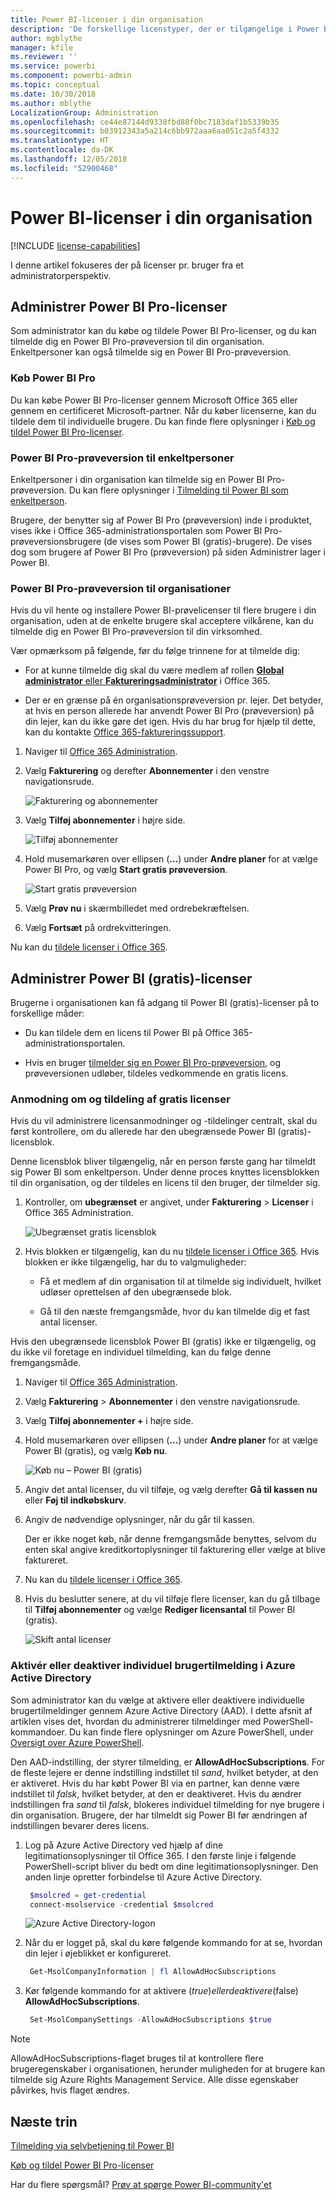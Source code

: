 ```yaml
---
title: Power BI-licenser i din organisation
description: 'De forskellige licenstyper, der er tilgængelige i Power BI, er: gratis licenser, Power BI Pro og Power BI Premium.'
author: mgblythe
manager: kfile
ms.reviewer: ''
ms.service: powerbi
ms.component: powerbi-admin
ms.topic: conceptual
ms.date: 10/30/2018
ms.author: mblythe
LocalizationGroup: Administration
ms.openlocfilehash: ce44e87144d9338fbd88f0bc7183daf1b5339b35
ms.sourcegitcommit: b03912343a5a214c6bb972aaa6aa051c2a5f4332
ms.translationtype: HT
ms.contentlocale: da-DK
ms.lasthandoff: 12/05/2018
ms.locfileid: "52900468"
---
```

# <a name="power-bi-licensing-in-your-organization"></a>Power BI-licenser i din organisation

[!INCLUDE [license-capabilities](includes/license-capabilities.md)]

I denne artikel fokuseres der på licenser pr. bruger fra et administratorperspektiv.

## <a name="manage-power-bi-pro-licenses"></a>Administrer Power BI Pro-licenser

Som administrator kan du købe og tildele Power BI Pro-licenser, og du kan tilmelde dig en Power BI Pro-prøveversion til din organisation. Enkeltpersoner kan også tilmelde sig en Power BI Pro-prøveversion.

### <a name="purchasing-power-bi-pro"></a>Køb Power BI Pro

Du kan købe Power BI Pro-licenser gennem Microsoft Office 365 eller gennem en certificeret Microsoft-partner. Når du køber licenserne, kan du tildele dem til individuelle brugere. Du kan finde flere oplysninger i [Køb og tildel Power BI Pro-licenser](service-admin-purchasing-power-bi-pro.md).

### <a name="power-bi-pro-trial-for-individuals"></a>Power BI Pro-prøveversion til enkeltpersoner

Enkeltpersoner i din organisation kan tilmelde sig en Power BI Pro-prøveversion. Du kan flere oplysninger i [Tilmelding til Power BI som enkeltperson](service-self-service-signup-for-power-bi.md).

Brugere, der benytter sig af Power BI Pro (prøveversion) inde i produktet, vises ikke i Office 365-administrationsportalen som Power BI Pro-prøveversionsbrugere (de vises som Power BI (gratis)-brugere). De vises dog som brugere af Power BI Pro (prøveversion) på siden Administrer lager i Power BI.

### <a name="power-bi-pro-trial-for-organizations"></a>Power BI Pro-prøveversion til organisationer

Hvis du vil hente og installere Power BI-prøvelicenser til flere brugere i din organisation, uden at de enkelte brugere skal acceptere vilkårene, kan du tilmelde dig en Power BI Pro-prøveversion til din virksomhed.

Vær opmærksom på følgende, før du følge trinnene for at tilmelde dig:

* For at kunne tilmelde dig skal du være medlem af rollen [**Global administrator** eller **Faktureringsadministrator**](https://support.office.com/article/about-office-365-admin-roles-da585eea-f576-4f55-a1e0-87090b6aaa9d?ui=en-US&rs=en-US&ad=US) i Office 365.

* Der er en grænse på én organisationsprøveversion pr. lejer. Det betyder, at hvis en person allerede har anvendt Power BI Pro (prøveversion) på din lejer, kan du ikke gøre det igen. Hvis du har brug for hjælp til dette, kan du kontakte [Office 365-faktureringssupport](https://support.office.microsoft.com/article/contact-support-for-business-products-admin-help-32a17ca7-6fa0-4870-8a8d-e25ba4ccfd4b?CorrelationId=552bbf37-214f-4202-80cb-b94240dcd671&ui=en-US&rs=en-US&ad=US).

1. Naviger til [Office 365 Administration](https://portal.office.com/adminportal/home#/homepage).

1. Vælg **Fakturering** og derefter **Abonnementer** i den venstre navigationsrude.

   ![Fakturering og abonnementer](media/service-admin-licensing-organization/service-power-bi-pro-in-your-organization-05.png)

1. Vælg **Tilføj abonnementer** i højre side.

   ![Tilføj abonnementer](media/service-admin-licensing-organization/service-power-bi-pro-in-your-organization-06.png)

1. Hold musemarkøren over ellipsen (**…**) under **Andre planer** for at vælge Power BI Pro, og vælg **Start gratis prøveversion**.

   ![Start gratis prøveversion](media/service-admin-licensing-organization/service-power-bi-pro-in-your-organization-07.png) 

1. Vælg **Prøv nu** i skærmbilledet med ordrebekræftelsen.

1. Vælg **Fortsæt** på ordrekvitteringen.

Nu kan du [tildele licenser i Office 365](https://support.office.com/article/assign-licenses-to-users-in-office-365-for-business-997596b5-4173-4627-b915-36abac6786dc).

## <a name="manage-power-bi-free-licenses"></a>Administrer Power BI (gratis)-licenser

Brugerne i organisationen kan få adgang til Power BI (gratis)-licenser på to forskellige måder:

* Du kan tildele dem en licens til Power BI på Office 365-administrationsportalen.

* Hvis en bruger [tilmelder sig en Power BI Pro-prøveversion](service-self-service-signup-for-power-bi.md), og prøveversionen udløber, tildeles vedkommende en gratis licens.

### <a name="requesting-and-assigning-free-licenses"></a>Anmodning om og tildeling af gratis licenser

Hvis du vil administrere licensanmodninger og -tildelinger centralt, skal du først kontrollere, om du allerede har den ubegrænsede Power BI (gratis)-licensblok.

Denne licensblok bliver tilgængelig, når en person første gang har tilmeldt sig Power BI som enkeltperson. Under denne proces knyttes licensblokken til din organisation, og der tildeles en licens til den bruger, der tilmelder sig.

1. Kontroller, om **ubegrænset** er angivet, under **Fakturering** > **Licenser** i Office 365 Administration.

    ![Ubegrænset gratis licensblok](media/service-admin-licensing-organization/unlimited-licenses.png)

1. Hvis blokken er tilgængelig, kan du nu [tildele licenser i Office 365](https://support.office.com/article/assign-licenses-to-users-in-office-365-for-business-997596b5-4173-4627-b915-36abac6786dc). Hvis blokken er ikke tilgængelig, har du to valgmuligheder:

    * Få et medlem af din organisation til at tilmelde sig individuelt, hvilket udløser oprettelsen af den ubegrænsede blok.

    * Gå til den næste fremgangsmåde, hvor du kan tilmelde dig et fast antal licenser.

Hvis den ubegrænsede licensblok Power BI (gratis) ikke er tilgængelig, og du ikke vil foretage en individuel tilmelding, kan du følge denne fremgangsmåde.

1. Naviger til [Office 365 Administration](https://portal.office.com/admin/default.aspx).

1. Vælg **Fakturering** > **Abonnementer** i den venstre navigationsrude.

1. Vælg **Tilføj abonnementer +** i højre side.

1. Hold musemarkøren over ellipsen (**…**) under **Andre planer** for at vælge Power BI (gratis), og vælg **Køb nu**.

    ![Køb nu – Power BI (gratis)](media/service-admin-licensing-organization/buy-powerbi-free.png)

1. Angiv det antal licenser, du vil tilføje, og vælg derefter **Gå til kassen nu** eller **Føj til indkøbskurv**.

1. Angiv de nødvendige oplysninger, når du går til kassen.

    Der er ikke noget køb, når denne fremgangsmåde benyttes, selvom du enten skal angive kreditkortoplysninger til fakturering eller vælge at blive faktureret.

1. Nu kan du [tildele licenser i Office 365](https://support.office.com/article/assign-licenses-to-users-in-office-365-for-business-997596b5-4173-4627-b915-36abac6786dc).

1. Hvis du beslutter senere, at du vil tilføje flere licenser, kan du gå tilbage til **Tilføj abonnementer** og vælge **Rediger licensantal** til Power BI (gratis).

    ![Skift antal licenser](media/service-admin-licensing-organization/change-license-quantity.png)

### <a name="enable-or-disable-individual-user-sign-up-in-azure-active-directory"></a>Aktivér eller deaktiver individuel brugertilmelding i Azure Active Directory

Som administrator kan du vælge at aktivere eller deaktivere individuelle brugertilmeldinger gennem Azure Active Directory (AAD). I dette afsnit af artiklen vises det, hvordan du administrerer tilmeldinger med PowerShell-kommandoer. Du kan finde flere oplysninger om Azure PowerShell, under [Oversigt over Azure PowerShell](/powershell/azure/overview).

Den AAD-indstilling, der styrer tilmelding, er **AllowAdHocSubscriptions**. For de fleste lejere er denne indstilling indstillet til *sand*, hvilket betyder, at den er aktiveret. Hvis du har købt Power BI via en partner, kan denne være indstillet til *falsk*, hvilket betyder, at den er deaktiveret. Hvis du ændrer indstillingen fra *sand* til *falsk*, blokeres individuel tilmelding for nye brugere i din organisation. Brugere, der har tilmeldt sig Power BI før ændringen af indstillingen bevarer deres licens.

1. Log på Azure Active Directory ved hjælp af dine legitimationsoplysninger til Office 365. I den første linje i følgende PowerShell-script bliver du bedt om dine legitimationsoplysninger. Den anden linje opretter forbindelse til Azure Active Directory.

    ```powershell
     $msolcred = get-credential
     connect-msolservice -credential $msolcred
    ```

   ![Azure Active Directory-logon](media/service-admin-licensing-organization/aad-signin.png)

1. Når du er logget på, skal du køre følgende kommando for at se, hvordan din lejer i øjeblikket er konfigureret.

    ```powershell
     Get-MsolCompanyInformation | fl AllowAdHocSubscriptions
    ```
1. Kør følgende kommando for at aktivere ($true) eller deaktivere ($false) **AllowAdHocSubscriptions**.

    ```powershell
     Set-MsolCompanySettings -AllowAdHocSubscriptions $true
    ```

> [!NOTE]
> AllowAdHocSubscriptions-flaget bruges til at kontrollere flere brugeregenskaber i organisationen, herunder muligheden for at brugere kan tilmelde sig Azure Rights Management Service. Alle disse egenskaber påvirkes, hvis flaget ændres.

## <a name="next-steps"></a>Næste trin

[Tilmelding via selvbetjening til Power BI](service-self-service-signup-for-power-bi.md)  

[Køb og tildel Power BI Pro-licenser](service-admin-purchasing-power-bi-pro.md)

Har du flere spørgsmål? [Prøv at spørge Power BI-community'et](http://community.powerbi.com/)